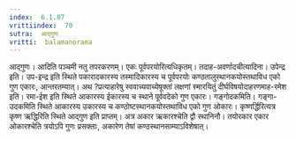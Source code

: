 ```yaml
---
index:  6.1.87
vrittiindex:  70
sutra:  आद्गुणः
vritti:  balamanorama 
---
```


आद्गुणः। आदिति पञ्चमी नतु तपरकरणम्। एकः पूर्वपरयोरित्यधिकृतम्। तदाह-अवर्णादचीत्यादिना। उपेन्द्र इति। उप-इन्द्र इति स्थिते पकारादकारस्य तस्मादिकारस्य च पूर्वपरयोः कण्ठतालुस्थानकयोस्तथाविध एको गुण एकारः, आन्तरतम्यात्। अथ ?प्रत्याहारेषु स्ववाच्यवाच्येषूक्तां लक्षणां स्मारयितुं दीर्घविषयोदाहरणमाह-रमेश इति। रमा-ईश इति स्थिते आकारस्य ईकारस्य च स्थाने पूर्ववदेको गुण एकारः। गङ्गोदकमिति। गङ्गा-उदकमिति स्थिते आकारस्य उकारस्य च कण्ठोष्टस्थानकयोस्तथाविध एको गुण ओकारः। कृष्णर्द्धिरित्यत्र कृष्ण ऋद्धिरिति स्थिते आद्गुण इति प्राप्तम्। अत्र अकार ऋकारश्चेति द्वौ स्थानिनौ। तयोरकार एकार ओकारश्चेति त्रयोऽपि गुणः प्रसक्ताः, अकारेण तेषां कण्ठस्थानसाम्याऽविशेषात्।

